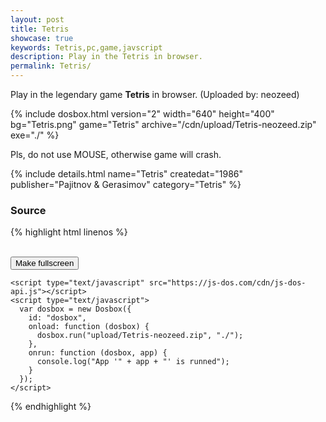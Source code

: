 ```yaml
---
layout: post
title: Tetris
showcase: true
keywords: Tetris,pc,game,javscript
description: Play in the Tetris in browser.
permalink: Tetris/
---
```


Play in the legendary game **Tetris** in browser. (Uploaded by: neozeed)

{% include dosbox.html version="2" width="640" height="400" bg="Tetris.png" game="Tetris" archive="/cdn/upload/Tetris-neozeed.zip" exe="./" %}

Pls, do not use MOUSE, otherwise game will crash.

<!--more-->

{% include details.html name="Tetris" createdat="1986" publisher="Pajitnov & Gerasimov" category="Tetris" %}



### Source

{% highlight html linenos %}
<!doctype html>
<html lang="en-us">
  <head>
    <meta charset="utf-8">
    <meta http-equiv="Content-Type" content="text/html; charset=utf-8">
    <title>Tetris</title>
    <style type="text/css">
      .dosbox-container { width: 640px; height: 400px; }
      .dosbox-container > .dosbox-overlay { background: url(https://js-dos.com/cdn/Tetris.png); }
    </style>
  </head>
  <body>
    <div id="dosbox"></div>
    <br/>
    <button onclick="dosbox.requestFullScreen();">Make fullscreen</button>
    
    <script type="text/javascript" src="https://js-dos.com/cdn/js-dos-api.js"></script>
    <script type="text/javascript">
      var dosbox = new Dosbox({
        id: "dosbox",
        onload: function (dosbox) {
          dosbox.run("upload/Tetris-neozeed.zip", "./");
        },
        onrun: function (dosbox, app) {
          console.log("App '" + app + "' is runned");
        }
      });
    </script>
  </body>
</html>
{% endhighlight %}
